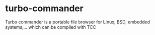 # turbo-commander
Turbo commander is a portable file browser for Linux, BSD, embedded systems,... which can be compiled with TCC 
